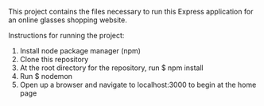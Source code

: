 This project contains the files necessary to run this Express application for an online glasses shopping website.

Instructions for running the project:
1) Install node package manager (npm)
2) Clone this repository
3) At the root directory for the repository, run $ npm install
4) Run $ nodemon
5) Open up a browser and navigate to localhost:3000 to begin at the home page

